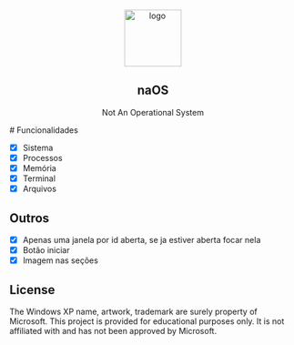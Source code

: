 <!-- PROJECT LOGO -->
<br />
<p align="center">

<img src="https://i.imgur.com/yeGtkJa.png" alt="logo" style="height: 100px; width:100px;"/>

  <h2 align="center">naOS</h2>

  <p align="center">
   Not An Operational System
</a>
  </p>
</p>
# Funcionalidades

- [X] Sistema
- [X] Processos
- [X] Memória
- [X] Terminal
- [X] Arquivos

## Outros

- [X] Apenas uma janela por id aberta, se ja estiver aberta focar nela
- [X] Botão iniciar
- [X] Imagem nas seções

## License

The Windows XP name, artwork, trademark are surely property of Microsoft. This project is provided for educational purposes only. It is not affiliated with and has not been approved by Microsoft.
